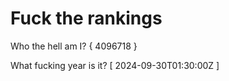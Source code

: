 # Fuck the rankings

Who the hell am I?
{ 4096718 }

What fucking year is it?
[ 2024-09-30T01:30:00Z ]
